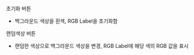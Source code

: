 초기화 버튼
- 백그라운드 색상을 흰색, RGB Label을 초기화함

랜덤색상 버튼
- 랜덤한 색상으로 백그라운드 색상을 변경, RGB Label에 해당 색의 RGB 값을 표시

